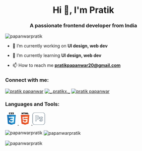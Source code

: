 <h1 align="center">Hi 👋, I'm Pratik</h1>
<h3 align="center">A passionate frontend developer from India</h3>

<p align="left"> <img src="https://komarev.com/ghpvc/?username=papanwarpratik&label=Profile%20views&color=0e75b6&style=flat" alt="papanwarpratik" /> </p>

- 🔭 I’m currently working on **UI design, web dev**

- 🌱 I’m currently learning **UI design, web dev**

- 📫 How to reach me **pratikpapanwar20@gmail.com**

<h3 align="left">Connect with me:</h3>
<p align="left">
<a href="https://linkedin.com/in/pratik papanwar" target="blank"><img align="center" src="https://raw.githubusercontent.com/rahuldkjain/github-profile-readme-generator/master/src/images/icons/Social/linked-in-alt.svg" alt="pratik papanwar" height="30" width="40" /></a>
<a href="https://instagram.com/_.pratikx._" target="blank"><img align="center" src="https://raw.githubusercontent.com/rahuldkjain/github-profile-readme-generator/master/src/images/icons/Social/instagram.svg" alt="_.pratikx._" height="30" width="40" /></a>
<a href="https://www.youtube.com/c/pratik papanwar" target="blank"><img align="center" src="https://raw.githubusercontent.com/rahuldkjain/github-profile-readme-generator/master/src/images/icons/Social/youtube.svg" alt="pratik papanwar" height="30" width="40" /></a>
</p>

<h3 align="left">Languages and Tools:</h3>
<p align="left"> <a href="https://www.w3schools.com/css/" target="_blank" rel="noreferrer"> <img src="https://raw.githubusercontent.com/devicons/devicon/master/icons/css3/css3-original-wordmark.svg" alt="css3" width="40" height="40"/> </a> <a href="https://www.w3.org/html/" target="_blank" rel="noreferrer"> <img src="https://raw.githubusercontent.com/devicons/devicon/master/icons/html5/html5-original-wordmark.svg" alt="html5" width="40" height="40"/> </a> <a href="https://www.photoshop.com/en" target="_blank" rel="noreferrer"> <img src="https://raw.githubusercontent.com/devicons/devicon/master/icons/photoshop/photoshop-line.svg" alt="photoshop" width="40" height="40"/> </a> </p>

<p><img align="left" src="https://github-readme-stats.vercel.app/api/top-langs?username=papanwarpratik&show_icons=true&locale=en&layout=compact" alt="papanwarpratik" /></p>

<p>&nbsp;<img align="center" src="https://github-readme-stats.vercel.app/api?username=papanwarpratik&show_icons=true&locale=en" alt="papanwarpratik" /></p>

<p><img align="center" src="https://github-readme-streak-stats.herokuapp.com/?user=papanwarpratik&" alt="papanwarpratik" /></p>

